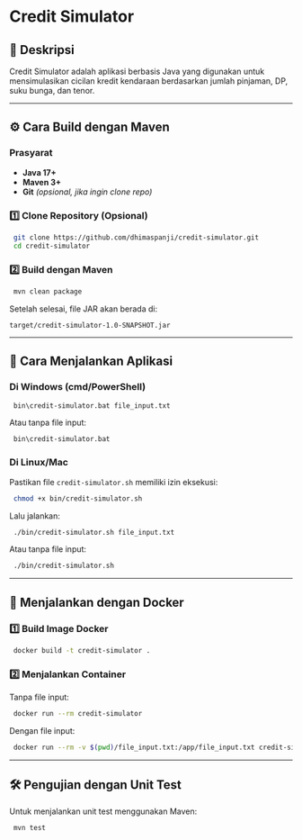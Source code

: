 # Credit Simulator

## 📌 Deskripsi
Credit Simulator adalah aplikasi berbasis Java yang digunakan untuk mensimulasikan cicilan kredit kendaraan berdasarkan jumlah pinjaman, DP, suku bunga, dan tenor. 

---
## ⚙️ Cara Build dengan Maven
### **Prasyarat**
- **Java 17+**
- **Maven 3+**
- **Git** *(opsional, jika ingin clone repo)*

### **1️⃣ Clone Repository (Opsional)**
```sh
 git clone https://github.com/dhimaspanji/credit-simulator.git
 cd credit-simulator
```

### **2️⃣ Build dengan Maven**
```sh
 mvn clean package
```
Setelah selesai, file JAR akan berada di:
```
target/credit-simulator-1.0-SNAPSHOT.jar
```

---
## 🚀 Cara Menjalankan Aplikasi

### **Di Windows (cmd/PowerShell)**
```sh
 bin\credit-simulator.bat file_input.txt
```
Atau tanpa file input:
```sh
 bin\credit-simulator.bat
```

### **Di Linux/Mac**
Pastikan file `credit-simulator.sh` memiliki izin eksekusi:
```sh
 chmod +x bin/credit-simulator.sh
```
Lalu jalankan:
```sh
 ./bin/credit-simulator.sh file_input.txt
```
Atau tanpa file input:
```sh
 ./bin/credit-simulator.sh
```

---
## 🐳 Menjalankan dengan Docker
### **1️⃣ Build Image Docker**
```sh
 docker build -t credit-simulator .
```

### **2️⃣ Menjalankan Container**
Tanpa file input:
```sh
 docker run --rm credit-simulator
```
Dengan file input:
```sh
 docker run --rm -v $(pwd)/file_input.txt:/app/file_input.txt credit-simulator file_input.txt
```

---
## 🛠 Pengujian dengan Unit Test
Untuk menjalankan unit test menggunakan Maven:
```sh
 mvn test
```
